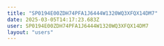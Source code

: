 ```yaml
---
title: "SP0194E00ZDH74PFA1J6444W1320WQ3XFQX14DM7"
date: 2025-03-05T14:17:23.683Z
user: SP0194E00ZDH74PFA1J6444W1320WQ3XFQX14DM7
layout: "users"
---
```

    